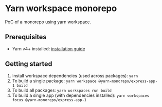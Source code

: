 # Yarn workspace monorepo

PoC of a monorepo using yarn workspace.

## Prerequisites

- Yarn v4+ installed: [installation guide](https://classic.yarnpkg.com/lang/en/docs/install/#mac-stable)


## Getting started

1. Install workspace dependencies (used across packages): `yarn`
1. To build a single package: `yarn workspace @yarn-monorepo/express-app-1 build`
1. To build all packages: `yarn workspaces run build `
1. To build a single app (with dependencies installed): `yarn workspaces focus @yarn-monorepo/express-app-1`
